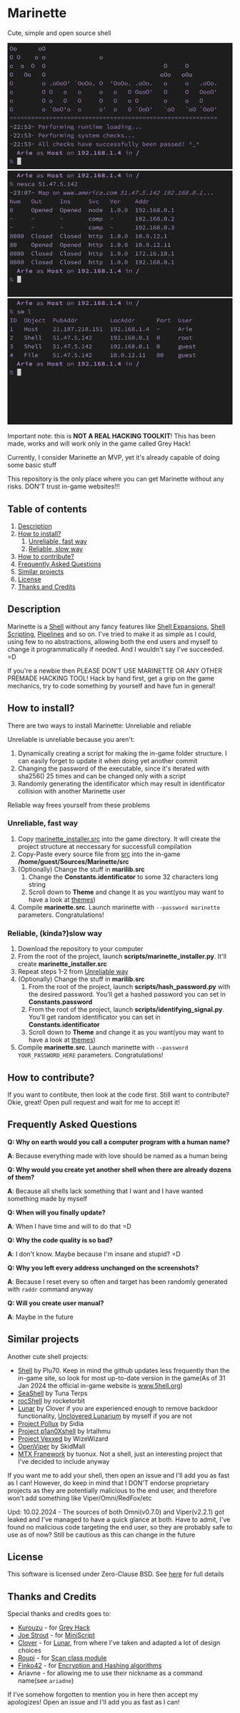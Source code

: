 # Marinette

Cute, simple and open source shell

![Initialization](etc/marinette_launch.png)
![Nesca command](etc/marinette_nesca.png)
![Session Manager](etc/marinette_sm.png)

Important note: this is **NOT A REAL HACKING TOOLKIT**! This has been made, works and will work only in the game called Grey Hack!

Currently, I consider Marinette an MVP, yet it's already capable of doing some basic stuff

This repository is the only place where you can get Marinette without any risks. DON'T trust in-game websites!!!




## Table of contents

1.  [Description](#description)
2.  [How to install?](#installation-guide)
    1.    [Unreliable, fast way](#unreliable-install)
    2.    [Reliable, slow way](#reliable-install)
3.  [How to contribute?](#contribution)
4.  [Frequently Asked Questions](#faq)
5.  [Similar projects](#similar-projects)
6.  [License](#license)
7.  [Thanks and Credits](#thanks-and-credits)




## Description <a name="description"></a>

Marinette is a [Shell](https://en.wikipedia.org/wiki/Shell_(computing)) without any fancy features like [Shell Expansions](https://www.gnu.org/software/bash/manual/html_node/Shell-Expansions.html), [Shell Scripting](https://en.wikipedia.org/wiki/Shell_script), [Pipelines](https://en.wikipedia.org/wiki/Pipeline_(Unix)) and so on. I've tried to make it as simple as I could, using few to no abstractions, allowing both the end users and myself to change it programmatically if needed. And I wouldn't say I've succeeded. =D

If you're a newbie then PLEASE DON'T USE MARINETTE OR ANY OTHER PREMADE HACKING TOOL! Hack by hand first, get a grip on the game mechanics, try to code something by yourself and have fun in general!




## How to install? <a name="installation-guide"></a>

There are two ways to install Marinette: Unreliable and reliable

Unreliable is unreliable because you aren't:
1.  Dynamically creating a script for making the in-game folder structure. I can easily forget to update it when doing yet another commit
2.  Changing the password of the executable, since it's iterated with sha256() 25 times and can be changed only with a script
3.  Randomly generating the identificator which may result in identificator collision with another Marinette user

Reliable way frees yourself from these problems


### Unreliable, fast way <a name="unreliable-install"></a>

1.  Copy [marinette_installer.src](scripts/marinette_installer.src) into the game directory. It will create the project structure at neccessary for successfull compilation
2.  Copy-Paste every source file from [src](src) into the in-game **/home/guest/Sources/Marinette/src**
3.  (Optionally) Change the stuff in **marilib.src**
    1.    Change the **Constants.identificator** to some 32 characters long string
    2.    Scroll down to **Theme** and change it as you want(you may want to have a look at [themes](themes))
4.  Compile **marinette.src**. Launch marinette with `--password marinette` parameters. Congratulations!


### Reliable, (kinda?)slow way <a name="reliable-install"></a>

1.  Download the repository to your computer
2.  From the root of the project, launch **scripts/marinette_installer.py**. It'll create **marinette_installer.src**
3.  Repeat steps 1-2 from [Unreliable way](#unreliable-install)
4.  (Optionally) Change the stuff in **marilib.src**
    1.    From the root of the project, launch **scripts/hash_password.py** with the desired password. You'll get a hashed password you can set in **Constants.password**
    2.    From the root of the project, launch **scripts/identifying_signal.py**. You'll get random identificator you can set in **Constants.identificator**
    3.    Scroll down to **Theme** and change it as you want(you may want to have a look at [themes](themes))
5.  Compile **marinette.src**. Launch marinette with `--password YOUR_PASSWORD_HERE` parameters. Congratulations!




## How to contribute? <a name="contribution"></a>

If you want to contibute, then look at the code first. Still want to contribute? Okie, great! Open pull request and wait for me to accept it!




## Frequently Asked Questions <a name="faq"></a>

**Q: Why on earth would you call a computer program with a human name?**

**A**: Because everything made with love should be named as a human being


**Q: Why would you create yet another shell when there are already dozens of them?**

**A**: Because all shells lack something that I want and I have wanted something made by myself


**Q: When will you finally update?**

**A**: When I have time and will to do that =D


**Q: Why the code quality is so bad?**

**A**: I don't know. Maybe because I'm insane and stupid? =D


**Q: Why you left every address unchanged on the screenshots?**

**A**: Because I reset every so often and target has been randomly generated with `raddr` command anyway


**Q: Will you create user manual?**

**A**: Maybe in the future




## Similar projects <a name="similar-projects"></a>

Another cute shell projects:

-   [5hell](https://github.com/jhook777/5hell-for-Grey-Hack-the-Game) by Plu70. Keep in mind the github updates less frequently than the in-game site, so look for most up-to-date version in the game(As of 31 Jan 2024 the official in-game website is www.5hell.org)
-   [SeaShell](https://github.com/Tuna-Terps/SeaShell-greyhack-game) by Tuna Terps
-   [rocShell](https://github.com/rocketorbit/rocShell) by rocketorbit
-   [Lunar](https://github.com/cloverrfoxx/greyhack) by Clover if you are experienced enough to remove backdoor functionality, [Unclovered Lunarium](https://github.com/h4cktoria/unclovered-lunarium) by myself if you are not
-   [Project Pollux](https://github.com/SidiaDevelopment/greyhack-console) by Sidia
-   [Project p1an0Xshell](https://github.com/wh0wfg/greyscripts-p1an0) by Irtalhmu
-   [Project Vexxed](https://github.com/WizeWizard42/GreyHack-Vexxed) by WizeWizard
-   [OpenViper](https://github.com/cantemizyurek/viper-3.0) by SkidMall
-   [MTX Franework](https://github.com/tuonux/mtx) by tuonux. Not a shell, just an interesting project that I've decided to include anyway

If you want me to add your shell, then open an issue and I'll add you as fast as I can! However, do keep in mind that I DON'T endorse proprietary projects as they are potentially malicious to the end user, and therefore won't add something like Viper/Omni/RedFox/etc

Upd: 10.02.2024 - The sources of both Omni(v0.7.0) and Viper(v2.2.1) got leaked and I've managed to have a quick glance at both. Have to admit, I've found no malicious code targeting the end user, so they are probably safe to use as of now? Still be cautious as this can change in the future




## License <a name="license"></a>

This software is licensed under Zero-Clause BSD. See [here](LICENSE) for full details




## Thanks and Credits <a name="thanks-and-credits"></a>

Special thanks and credits goes to:

-   [Kurouzu](https://steamcommunity.com/profiles/76561198135838638) - for [Grey Hack](https://store.steampowered.com/app/605230/Grey_Hack/)
-   [Joe Strout](https://github.com/JoeStrout) - for [MiniScript](https://github.com/JoeStrout/miniscript)
-   [Clover](https://github.com/cloverrfoxx) - for [Lunar](https://github.com/cloverrfoxx/greyhack), from where I've taken and adapted a lot of design choices
-   [Roupi](https://www.greyrepo.xyz/users/roupi) - for [Scan class module](https://www.greyrepo.xyz/posts/scan-class)
-   [Finko42](https://github.com/Finko42) - for [Encryption and Hashing algorithms](https://github.com/Finko42/GreyHack)
-   Ariavne - for allowing me to use their nickname as a command name(see `ariadne`)

If I've somehow forgotten to mention you in here then accept my apologizes! Open an issue and I'll add you as fast as I can!
